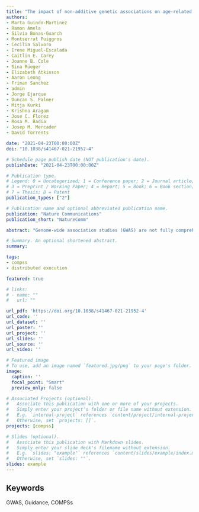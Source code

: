 ```yaml
---
title: "The impact of non-additive genetic associations on age-related complex diseases"
authors:
- Marta Guindo-Martinez
- Ramon Amela
- Silvia Bonas-Guarch
- Montserrat Puiggros
- Cecilia Salvoro
- Irene Miguel-Escalada
- Caitlin E. Carey
- Joanne B. Cole
- Sina Rüeger
- Elizabeth Atkinson
- Aaron Leong
- Friman Sanchez
- admin
- Jorge Ejarque
- Duncan S. Palmer
- Mitja Kurki
- Krishna Aragam
- Jose C. Florez
- Rosa M. Badia
- Josep M. Mercader
- David Torrents

date: "2021-04-23T00:00:00Z"
doi: "10.1038/s41467-021-21952-4"

# Schedule page publish date (NOT publication's date).
publishDate: "2021-04-23T00:00:00Z"

# Publication type.
# Legend: 0 = Uncategorized; 1 = Conference paper; 2 = Journal article;
# 3 = Preprint / Working Paper; 4 = Report; 5 = Book; 6 = Book section;
# 7 = Thesis; 8 = Patent
publication_types: ["2"]

# Publication name and optional abbreviated publication name.
publication: "Nature Communications"
publication_short: "NatureComm"

abstract: "Genome-wide association studies (GWAS) are not fully comprehensive, as current strategies typically test only the additive model, exclude the X chromosome, and use only one reference panel for genotype imputation. We implement an extensive GWAS strategy, GUIDANCE, which improves genotype imputation by using multiple reference panels and includes the analysis of the X chromosome and non-additive models to test for association. We apply this methodology to 62,281 subjects across 22 age-related diseases and identify 94 genome-wide associated loci, including 26 previously unreported. Moreover, we observe that 27.7% of the 94 loci are missed if we use standard imputation strategies with a single reference panel, such as HRC, and only test the additive model. Among the new findings, we identify three novel low-frequency recessive variants with odds ratios larger than 4, which need at least a three-fold larger sample size to be detected under the additive model. This study highlights the benefits of applying innovative strategies to better uncover the genetic architecture of complex diseases."

# Summary. An optional shortened abstract.
summary: 

tags:
- compss
- distributed execution

featured: true

# links:
# - name: ""
#   url: ""

url_pdf: 'https://doi.org/10.1038/s41467-021-21952-4'
url_code: ''
url_dataset: ''
url_poster: ''
url_project: ''
url_slides: ''
url_source: ''
url_video: ''

# Featured image
# To use, add an image named `featured.jpg/png` to your page's folder. 
image:
  caption: ''
  focal_point: "Smart"
  preview_only: false

# Associated Projects (optional).
#   Associate this publication with one or more of your projects.
#   Simply enter your project's folder or file name without extension.
#   E.g. `internal-project` references `content/project/internal-project/index.md`.
#   Otherwise, set `projects: []`.
projects: [compss]

# Slides (optional).
#   Associate this publication with Markdown slides.
#   Simply enter your slide deck's filename without extension.
#   E.g. `slides: "example"` references `content/slides/example/index.md`.
#   Otherwise, set `slides: ""`.
slides: example
---
```


<h2>Keywords</h2>
GWAS, Guidance, COMPSs
